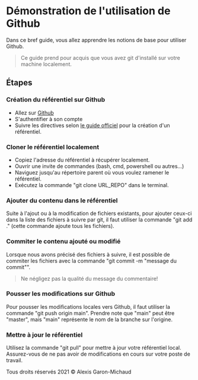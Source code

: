 # Démonstration de l'utilisation de Github

Dans ce bref guide, vous allez apprendre les notions de base pour utiliser Github.

> Ce guide prend pour acquis que vous avez git d'installé sur votre machine localement.

## Étapes

### Création du référentiel sur Github

- Allez sur [Github](https://github.com/)
- S'authentifier à son compte
- Suivre les directives selon [le guide officiel](https://docs.github.com/en/github/getting-started-with-github/create-a-repo) pour la création d'un référentiel.

### Cloner le référentiel localement

- Copiez l'adresse du référentiel à récupérer localement.
- Ouvrir une invite de commandes (bash, cmd, powershell ou autres...)
- Naviguez jusqu'au répertoire parent où vous voulez ramener le référentiel.
- Exécutez la commande "git clone URL_REPO" dans le terminal.

### Ajouter du contenu dans le référentiel

Suite à l'ajout ou à la modification de fichiers existants, pour ajouter ceux-ci dans la liste des fichiers à suivre par git, il faut utiliser la commande "git add ." (cette commande ajoute tous les fichiers).

### Commiter le contenu ajouté ou modifié

Lorsque nous avons précisé des fichiers à suivre, il est possible de commiter les fichiers avec la commande "git commit -m "message du commit"".

> Ne négligez pas la qualité du message du commentaire!

### Pousser les modifications sur Github

Pour pousser les modifications locales vers Github, il faut utiliser la commande "git push origin main". Prendre note que "main" peut être "master", mais "main" représente le nom de la branche sur l'origine.

### Mettre à jour le référentiel

Utilisez la commande "git pull" pour mettre à jour votre référentiel local. Assurez-vous de ne pas avoir de modifications en cours sur votre poste de travail.

Tous droits réservés 2021 © Alexis Garon-Michaud
